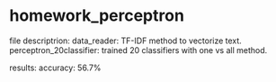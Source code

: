 # homework_perceptron

file descriptrion:
data_reader: TF-IDF method to vectorize text.
perceptron_20classifier: trained 20 classifiers with one vs all method.

results:
accuracy: 56.7%
